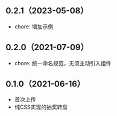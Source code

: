## 0.2.1（2023-05-08）
- chore: 增加示例
## 0.2.0（2021-07-09）
- chore: 统一命名规范，无须主动引入组件
## 0.1.0（2021-06-16）
- 首次上传
- 纯CSS实现的抽奖转盘
